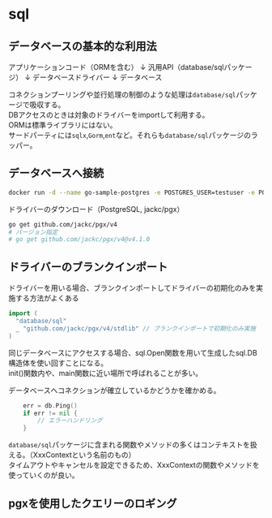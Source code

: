 # sql

## データベースの基本的な利用法

アプリケーションコード（ORMを含む）
↓
汎用API（database/sqlパッケージ）
↓
データベースドライバー
↓
データベース

コネクションプーリングや並行処理の制御のような処理は`database/sql`パッケージで吸収する。  
DBアクセスのときは対象のドライバーをimportして利用する。  
ORMは標準ライブラリにはない。  
サードパーティには`sqlx`,`Gorm`,`ent`など。それらも`database/sql`パッケージのラッパー。

## データベースへ接続

```sh
docker run -d --name go-sample-postgres -e POSTGRES_USER=testuser -e POSTGRES_PASSWORD=pass -e POSTGRES_DB=testdb -p 5432:5432 postgres
```

ドライバーのダウンロード（PostgreSQL, jackc/pgx）

```sh
go get github.com/jackc/pgx/v4
# バージョン指定
# go get github.com/jackc/pgx/v4@v4.1.0
```

## ドライバーのブランクインポート

ドライバーを用いる場合、ブランクインポートしてドライバーの初期化のみを実施する方法がよくある

```go
import (
  "database/sql"
  _ "github.com/jackc/pgx/v4/stdlib" // ブランクインポートで初期化のみ実施
)
```

同じデータベースにアクセスする場合、sql.Open関数を用いて生成したsql.DB構造体を使い回すことになる。  
init()関数内や、main関数に近い場所で呼ばれることが多い。

データベースへコネクションが確立しているかどうかを確かめる。

```go
	err = db.Ping()
	if err != nil {
		// エラーハンドリング
	}
```

`database/sql`パッケージに含まれる関数やメソッドの多くはコンテキストを扱える。（XxxContextという名前のもの）  
タイムアウトやキャンセルを設定できるため、XxxContextの関数やメソッドを使っていくのが良い。

## pgxを使用したクエリーのロギング

